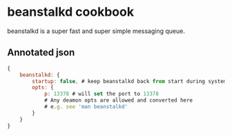 # beanstalkd cookbook

beanstalkd is a super fast and super simple messaging queue.

## Annotated json

```javascript
{
	beanstalkd: {
		startup: false, # keep beanstalkd back from start during system boot. default is true, so beanstalkd will start during system boot
		opts: {
			p: 13378 # will set the port to 13378
			# Any deamon opts are allowed and converted here
			# e.g. see 'man beanstalkd'
		}
	}
}
```